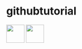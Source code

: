 # githubtutorial

<img src="https://user-images.githubusercontent.com/54366663/94993413-7b89aa00-05ae-11eb-8fdb-a12aa1e65885.jpeg" height="48" width="48">  <img src="https://user-images.githubusercontent.com/54366663/94993413-7b89aa00-05ae-11eb-8fdb-a12aa1e65885.jpeg" height="48" width="48" >


